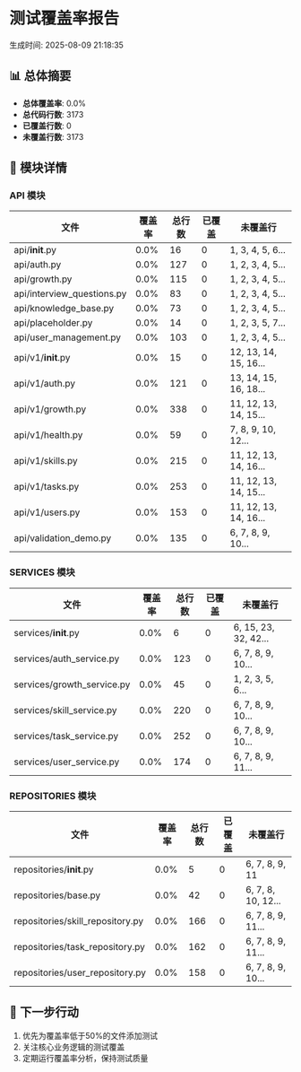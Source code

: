 # 测试覆盖率报告

生成时间: 2025-08-09 21:18:35

## 📊 总体摘要

- **总体覆盖率**: 0.0%
- **总代码行数**: 3173
- **已覆盖行数**: 0
- **未覆盖行数**: 3173

## 📂 模块详情

### API 模块

| 文件 | 覆盖率 | 总行数 | 已覆盖 | 未覆盖行 |
|------|--------|--------|--------|----------|
| api/__init__.py | 0.0% | 16 | 0 | 1, 3, 4, 5, 6... |
| api/auth.py | 0.0% | 127 | 0 | 1, 2, 3, 4, 5... |
| api/growth.py | 0.0% | 115 | 0 | 1, 2, 3, 4, 5... |
| api/interview_questions.py | 0.0% | 83 | 0 | 1, 2, 3, 4, 5... |
| api/knowledge_base.py | 0.0% | 73 | 0 | 1, 2, 3, 4, 5... |
| api/placeholder.py | 0.0% | 14 | 0 | 1, 2, 3, 5, 7... |
| api/user_management.py | 0.0% | 103 | 0 | 1, 2, 3, 4, 5... |
| api/v1/__init__.py | 0.0% | 15 | 0 | 12, 13, 14, 15, 16... |
| api/v1/auth.py | 0.0% | 121 | 0 | 13, 14, 15, 16, 18... |
| api/v1/growth.py | 0.0% | 338 | 0 | 11, 12, 13, 14, 15... |
| api/v1/health.py | 0.0% | 59 | 0 | 7, 8, 9, 10, 12... |
| api/v1/skills.py | 0.0% | 215 | 0 | 11, 12, 13, 14, 16... |
| api/v1/tasks.py | 0.0% | 253 | 0 | 11, 12, 13, 14, 15... |
| api/v1/users.py | 0.0% | 153 | 0 | 11, 12, 13, 14, 16... |
| api/validation_demo.py | 0.0% | 135 | 0 | 6, 7, 8, 9, 10... |

### SERVICES 模块

| 文件 | 覆盖率 | 总行数 | 已覆盖 | 未覆盖行 |
|------|--------|--------|--------|----------|
| services/__init__.py | 0.0% | 6 | 0 | 6, 15, 23, 32, 42... |
| services/auth_service.py | 0.0% | 123 | 0 | 6, 7, 8, 9, 10... |
| services/growth_service.py | 0.0% | 45 | 0 | 1, 2, 3, 5, 6... |
| services/skill_service.py | 0.0% | 220 | 0 | 6, 7, 8, 9, 10... |
| services/task_service.py | 0.0% | 252 | 0 | 6, 7, 8, 9, 10... |
| services/user_service.py | 0.0% | 174 | 0 | 6, 7, 8, 9, 11... |

### REPOSITORIES 模块

| 文件 | 覆盖率 | 总行数 | 已覆盖 | 未覆盖行 |
|------|--------|--------|--------|----------|
| repositories/__init__.py | 0.0% | 5 | 0 | 6, 7, 8, 9, 11 |
| repositories/base.py | 0.0% | 42 | 0 | 6, 7, 8, 10, 12... |
| repositories/skill_repository.py | 0.0% | 166 | 0 | 6, 7, 8, 9, 11... |
| repositories/task_repository.py | 0.0% | 162 | 0 | 6, 7, 8, 9, 11... |
| repositories/user_repository.py | 0.0% | 158 | 0 | 6, 7, 8, 9, 10... |

## 🎯 下一步行动

1. 优先为覆盖率低于50%的文件添加测试
2. 关注核心业务逻辑的测试覆盖
3. 定期运行覆盖率分析，保持测试质量
